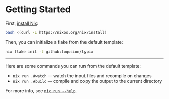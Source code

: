 # Getting Started

First, [install Nix](https://nixos.org/download#download-nix):

```bash
bash <(curl -L https://nixos.org/nix/install)
```

Then, you can initialize a flake from the default template:

```bash
nix flake init -t github:loqusion/typix
```

---

Here are some commands you can run from the default template:

- `nix run .#watch` — watch the input files and recompile on changes
- `nix run .#build` — compile and copy the output to the current directory

For more info, see [`nix run --help`](https://nixos.org/manual/nix/stable/command-ref/new-cli/nix3-run).
